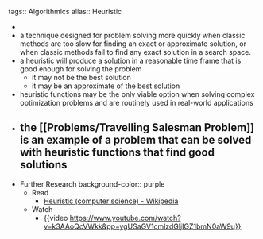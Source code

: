tags:: Algorithmics
alias:: Heuristic

-
- a technique designed for problem solving more quickly when classic methods are too slow for finding an exact or approximate solution, or when classic methods fail to find any exact solution in a search space.
- a heuristic will produce a solution in a reasonable time frame that is good enough for solving the problem
	- it may not be the best solution
	- it may be an approximate of the best solution
- heuristic functions may be the only viable option when solving complex optimization problems and are routinely used in real-world applications
- the [[Problems/Travelling Salesman Problem]] is an example of a problem that can be solved with heuristic functions that find good solutions
	-
- Further Research
  background-color:: purple
	- Read
		- [Heuristic (computer science) - Wikipedia](https://en.wikipedia.org/wiki/Heuristic_(computer_science))
	- Watch
		- {{video https://www.youtube.com/watch?v=k3AAoQcVWkk&pp=ygUSaGV1cmlzdGljIGZ1bmN0aW9u}}